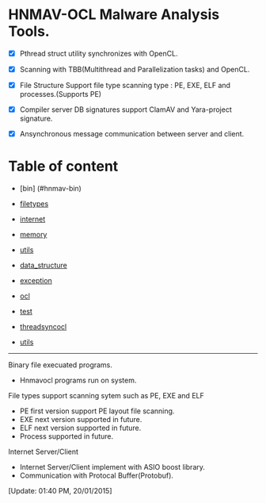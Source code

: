 HNMAV-OCL Malware Analysis Tools.
=================================

-[x] Pthread struct utility synchronizes with OpenCL.

-[x] Scanning with TBB(Multithread and Parallelization tasks) and OpenCL.

-[x] File Structure Support file type scanning type : PE, EXE, ELF and processes.(Supports PE)

-[x] Compiler server DB signatures support ClamAV  and Yara-project signature.

-[x] Ansynchronous message communication between server and client.


Table of content
============

* [bin] (#hnmav-bin)

* [filetypes](#hnmav-filetypes)

* [internet](#hnmav-internet)

* [memory](#hnmav-memory)

* [utils](#hnmav-utils)

* [data_structure](#hnmav-data_structure)

* [exception](#hnmav-exception)

* [ocl](#hnmav-ocl)

* [test](#hnmav-test)

* [threadsyncocl](#hnmav-threadsynocl)

* [utils](#hnmav-utils)

-------------------------------------------------------------------------- 

<a name="hnmav-bin">Binary file execuated programs.</a>

* Hnmavocl programs run on system. 

<a name="hmanv-filetypes">File types support scanning sytem such as PE, EXE and ELF </a>
* PE first version support PE layout file scanning.
* EXE next version supported in future.
* ELF next version supported in future.
* Process supported in future.

<a name="hmanv-internet">Internet Server/Client</a>
* Internet Server/Client implement with ASIO boost library.
* Communication with Protocal Buffer(Protobuf).


[Update: 01:40 PM, 20/01/2015]
